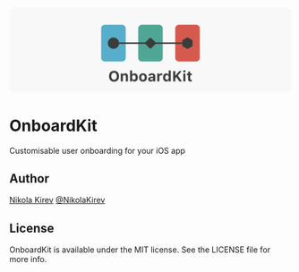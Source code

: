![OnboardKit](Assets/banner.png)

# OnboardKit
Customisable user onboarding for your iOS app

## Author

[Nikola Kirev](http://nikolakirev.com)
[@NikolaKirev](http://twitter.com/nikolakirev)

## License

OnboardKit is available under the MIT license. See the LICENSE file for more info.
